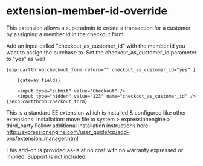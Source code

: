 extension-member-id-override
============================

This extension allows a superadmin to create a transaction for a customer by assigning a member id in the checkout form. 

Add an input called "checkout_as_customer_id" with the member id you want to assign the purchase to. 
Set the checkout_as_customer_id parameter to "yes" as well

	{exp:cartthrob:checkout_form return="" checkout_as_customer_id="yes" }

		{gateway_fields}

		<input type="submit" value="Checkout" />
		<input type="hidden" value="123" name="checkout_as_customer_id" /> 
	{/exp:cartthrob:checkout_form}


This is a standard EE extension which is installed & configured like other extensions: 
Installation: move file to system > expressionengine > third_party 
Follow additional installation instructions here: 
http://expressionengine.com/user_guide/cp/add-ons/extension_manager.html



This add-on is provided as-is at no cost with no warranty expressed or implied. Support is not included. 